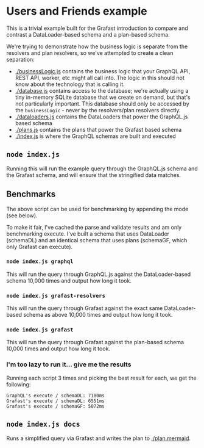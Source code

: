 # Users and Friends example

This is a trivial example built for the Grafast introduction to compare and
contrast a DataLoader-based schema and a plan-based schema.

We're trying to demonstrate how the business logic is separate from the
resolvers and plan resolvers, so we've attempted to create a clean separation:

- [./businessLogic.js](./businessLogic.js) contains the business logic that your
  GraphQL API, REST API, worker, etc might all call into. The logic in this
  should not know about the technology that is calling it.
- [./database.js](./database.js) contains access to the database; we're actually
  using a tiny in-memory SQLite database that we create on demand, but that's
  not particularly important. This database should only be accessed by the
  `businessLogic` - never by the resolvers/plan resolvers directly.
- [./dataloaders.js](./dataloaders.js) contains the DataLoaders that power the
  GraphQL.js based schema
- [./plans.js](./plans.js) contains the plans that power the Grafast based
  schema
- [./index.js](./index.js) is where the GraphQL schemas are built and executed

## `node index.js`

Running this will run the example query through the GraphQL.js schema and the
Grafast schema, and will ensure that the stringified data matches.

## Benchmarks

The above script can be used for benchmarking by appending the mode (see below).

To make it fair, I've cached the parse and validate results and am only
benchmarking execute. I've built a schema that uses DataLoader (schemaDL) and an
identical schema that uses plans (schemaGF, which only Grafast can execute).

### `node index.js graphql`

This will run the query through GraphQL.js against the DataLoader-based schema
10,000 times and output how long it took.

### `node index.js grafast-resolvers`

This will run the query through Grafast against the exact same DataLoader-based
schema as above 10,000 times and output how long it took.

### `node index.js grafast`

This will run the query through Grafast against the plan-based schema 10,000
times and output how long it took.

### I'm too lazy to run it... give me the results

Running each script 3 times and picking the best result for each, we get the
following:

```
GraphQL's execute / schemaDL: 7180ms
Grafast's execute / schemaDL: 6551ms
Grafast's execute / schemaGF: 5072ms
```

## `node index.js docs`

Runs a simplified query via Grafast and writes the plan to
[./plan.mermaid](./plan.mermaid).
